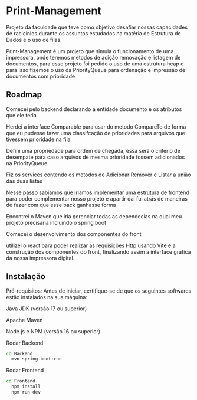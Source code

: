# Print-Management
Projeto da faculdade que teve como objetivo desafiar nossas capacidades de racicinios durante os assuntos estudados na matéria de Estrutura de Dados e o uso de filas.

Print-Management é um projeto que simula o funcionamento de uma impressora, onde teremos metodos de adição removação e listagem de documentos, para esse projeto foi pedido o uso de uma estrutura heap e para isso fizemos o uso da PriorityQueue para ordenação e impressão de documentos com prioridade




## Roadmap

Comecei pelo backend declarando a entidade documento e os atributos que ele teria

Herdei a interface Comparable para usar do metodo CompareTo de forma que eu pudesse fazer uma classifcação de prioridades para arquivos que tivessem prioridade na fila

Defini uma propriedade para ordem de chegada, essa será o criterio de desempate para caso arquivos de mesma prioridade fossem adicionados na PriorityQueue

Fiz os services contendo os metodos de Adicionar Remover e Listar a união das duas listas

Nesse passo sabiamos que iriamos implementar uma estrutura de frontend para poder complementar nosso projeto e apartir dai fui atrás de maneiras de fazer com que esse back ganhasse forma

Encontrei o Maven que iria gerenciar todas as dependecias na qual meu projeto precisaria incluindo o spring boot

Comecei o desenvolvimento dos componentes do front

utilizei o react para poder realizar as requisições Http usando Vite e a construção dos componentes do front, finalizando assim a interface grafica da nossa impressora digital.




## Instalação

Pré-requisitos: Antes de iniciar, certifique-se de que os seguintes softwares estão instalados na sua máquina:

Java JDK (versão 17 ou superior)

Apache Maven

Node.js e NPM (versão 16 ou superior)

Rodar Backend

```bash
cd Backend
  mvn spring-boot:run
```

Rodar Frontend

```bash
cd Frontend
  npm install
  npm run dev
```

